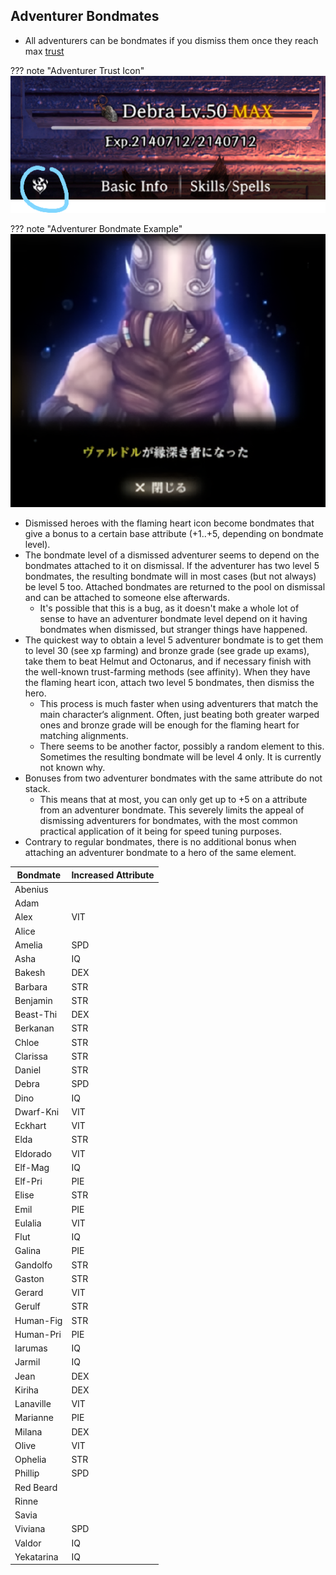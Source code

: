 ## Adventurer Bondmates

- All adventurers can be bondmates if you dismiss them once they reach max [trust](../../mechanics/trust/trust.md)

??? note "Adventurer Trust Icon"
![](img/adventurer-trust-icon.png)

??? note "Adventurer Bondmate Example"
![](img/adventurer-bondmate-example.png)

* Dismissed heroes with the flaming heart icon become bondmates that give a bonus to a certain base attribute (+1..+5, depending on bondmate level).
* The bondmate level of a dismissed adventurer seems to depend on the bondmates attached to it on dismissal. If the adventurer has two level 5 bondmates, the resulting bondmate will in most cases (but not always) be level 5 too. Attached bondmates are returned to the pool on dismissal and can be attached to someone else afterwards.
    * It's possible that this is a bug, as it doesn't make a whole lot of sense to have an adventurer bondmate level depend on it having bondmates when dismissed, but stranger things have happened.
* The quickest way to obtain a level 5 adventurer bondmate is to get them to level 30 (see xp farming) and bronze grade (see grade up exams), take them to beat Helmut and Octonarus, and if necessary finish with the well-known trust-farming methods (see affinity). When they have the flaming heart icon, attach two level 5 bondmates, then dismiss the hero.
    * This process is much faster when using adventurers that match the main character‘s alignment. Often, just beating both greater warped ones and bronze grade will be enough for the flaming heart for matching alignments.
    * There seems to be another factor, possibly a random element to this. Sometimes the resulting bondmate will be level 4 only. It is currently not known why.
* Bonuses from two adventurer bondmates with the same attribute do not stack.
    * This means that at most, you can only get up to +5 on a attribute from an adventurer bondmate. This severely limits the appeal of dismissing adventurers for bondmates, with the most common practical application of it being for speed tuning purposes.
* Contrary to regular bondmates, there is no additional bonus when attaching an adventurer bondmate to a hero of the same element.

| Bondmate   | Increased Attribute |
| ---------- | ------------------- |
| Abenius    |                     |
| Adam       |                     |
| Alex       | VIT                 |
| Alice      |                     |
| Amelia     | SPD                 |
| Asha       | IQ                  |
| Bakesh     | DEX                 |
| Barbara    | STR                 |
| Benjamin   | STR                 |
| Beast-Thi  | DEX                 |
| Berkanan   | STR                 |
| Chloe      | STR                 |
| Clarissa   | STR                 |
| Daniel     | STR                 |
| Debra      | SPD                 |
| Dino       | IQ                  |
| Dwarf-Kni  | VIT                 |
| Eckhart    | VIT                 |
| Elda       | STR                 |
| Eldorado   | VIT                 |
| Elf-Mag    | IQ                  |
| Elf-Pri    | PIE                 |
| Elise      | STR                 |
| Emil       | PIE                 |
| Eulalia    | VIT                 |
| Flut       | IQ                  |
| Galina     | PIE                 |
| Gandolfo   | STR                 |
| Gaston     | STR                 |
| Gerard     | VIT                 |
| Gerulf     | STR                 |
| Human-Fig  | STR                 |
| Human-Pri  | PIE                 |
| Iarumas    | IQ                  |
| Jarmil     | IQ                  |
| Jean       | DEX                 |
| Kiriha     | DEX                 |
| Lanaville  | VIT                 |
| Marianne   | PIE                 |
| Milana     | DEX                 |
| Olive      | VIT                 |
| Ophelia    | STR                 |
| Phillip    | SPD                 |
| Red Beard  |                     |
| Rinne      |                     |
| Savia      |                     |
| Viviana    | SPD                 |
| Valdor     | IQ                  |
| Yekatarina | IQ                  |
